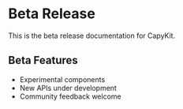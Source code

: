 # Beta Release

This is the beta release documentation for CapyKit.

## Beta Features

- Experimental components
- New APIs under development
- Community feedback welcome